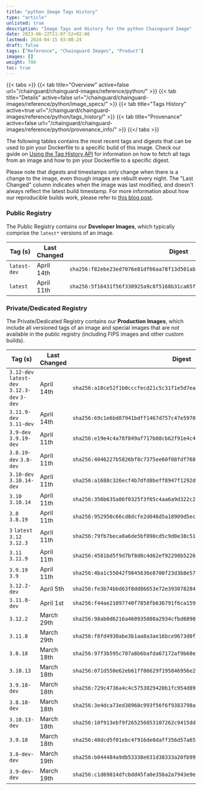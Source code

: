 ```yaml
---
title: "python Image Tags History"
type: "article"
unlisted: true
description: "Image Tags and History for the python Chainguard Image"
date: 2023-06-22T11:07:52+02:00
lastmod: 2024-04-15 03:08:24
draft: false
tags: ["Reference", "Chainguard Images", "Product"]
images: []
weight: 700
toc: true
---
```


{{< tabs >}}
{{< tab title="Overview" active=false url="/chainguard/chainguard-images/reference/python/" >}}
{{< tab title="Details" active=false url="/chainguard/chainguard-images/reference/python/image_specs/" >}}
{{< tab title="Tags History" active=true url="/chainguard/chainguard-images/reference/python/tags_history/" >}}
{{< tab title="Provenance" active=false url="/chainguard/chainguard-images/reference/python/provenance_info/" >}}
{{</ tabs >}}

The following tables contains the most recent tags and digests that can be used to pin your Dockerfile to a specific build of this image. Check our guide on [Using the Tag History API](/chainguard/chainguard-images/using-the-tag-history-api/) for information on how to fetch all tags from an image and how to pin your Dockerfile to a specific digest.

Please note that digests and timestamps only change when there is a change to the image, even though images are rebuilt every night. The "Last Changed" column indicates when the image was last modified, and doesn't always reflect the latest build timestamp. For more information about how our reproducible builds work, please refer to [this blog post](https://www.chainguard.dev/unchained/reproducing-chainguards-reproducible-image-builds).

### Public Registry
The Public Registry contains our **Developer Images**, which typically comprise the `latest*` versions of an image.

| Tag (s)       | Last Changed | Digest                                                                    |
|---------------|--------------|---------------------------------------------------------------------------|
|  `latest-dev` | April 14th   | `sha256:f82ebe23ed7076e81df66aa78f13d501ab7b0eb0df8950a5e6f05dbb190d97c5` |
|  `latest`     | April 11th   | `sha256:5f16431f56f330925a9c8f5168b31ca65f603de15b127b376f8532bab11583c0` |


### Private/Dedicated Registry
The Private/Dedicated Registry contains our **Production Images**, which include all versioned tags of an image and special images that are not available in the public registry (including FIPS images and other custom builds).

| Tag (s)                                       | Last Changed | Digest                                                                    |
|-----------------------------------------------|--------------|---------------------------------------------------------------------------|
|  `3.12-dev` `latest-dev` `3.12.3-dev` `3-dev` | April 14th   | `sha256:a10ce52f1b0cccfecd21c5c31f1e5d7eabea4c4b84b8186c004491f483df9b04` |
|  `3.11.9-dev` `3.11-dev`                      | April 14th   | `sha256:69c1e6bd87941bdff1467d757c47e5970e3563f4864b1f66aac70c5e675285ce` |
|  `3.9-dev` `3.9.19-dev`                       | April 11th   | `sha256:e19e4c4a78f849af717b08cb62f91e4c436287ee4ae0f5139db73e773b7224d8` |
|  `3.8.19-dev` `3.8-dev`                       | April 11th   | `sha256:4046227b5826bf0c7375ee60f08fdf768691257ade87487fb84f752d9a6606e7` |
|  `3.10-dev` `3.10.14-dev`                     | April 11th   | `sha256:a1688c326ecf4b7dfd8beff8947f1292d756dae19f2c37cd7d26cf17abff1daa` |
|  `3.10` `3.10.14`                             | April 11th   | `sha256:356b635a86f0325f3f65c4aa6a9d322c267a9b76d75d0c16d8a53f0aa0c3b900` |
|  `3.8` `3.8.19`                               | April 11th   | `sha256:952950c66cd8dcfe2d046d5a18909d5ec1910d8e1dd377a8ea5af393df439336` |
|  `3` `latest` `3.12` `3.12.3`                 | April 11th   | `sha256:79fb7beca8a6de5bf090cd5c9d0e38c515385496aa069eba3a7ddbf7a68cfa81` |
|  `3.11` `3.11.9`                              | April 11th   | `sha256:4581bd5f9d7bf8d0c4d62ef92298b5226ef9ba9e858fb5ea37695bdb83d6d4a0` |
|  `3.9.19` `3.9`                               | April 11th   | `sha256:4ba1c55042f9845636e8700f23d3b8e57f9934b5bdea1ec278a27329117c55e2` |
|  `3.12.2-dev`                                 | April 5th    | `sha256:fe3b74bbd63f8dd86653e72e393078284c714d96d88c9b7f9063633a2db92ea0` |
|  `3.11.8-dev`                                 | April 1st    | `sha256:f44ae21097740f7858fb636791f6ca1590d90b22de7029631d13de9e6e082733` |
|  `3.12.2`                                     | March 29th   | `sha256:98ab0d6216a460935880a2934cfbd689087b1b337be041f143f30bded0e34f2a` |
|  `3.11.8`                                     | March 29th   | `sha256:f8fd4930abe3b1aa8a3ae16bce9673d0ff10fe895498c268dddb93cda136de62` |
|  `3.8.18`                                     | March 18th   | `sha256:97f3b595c707a8b6bafda67172af9b68eb15cdd728f232912158ce9ff26c1356` |
|  `3.10.13`                                    | March 18th   | `sha256:071d550e62eb61ff06629f195846956e2131302320fa26a795cc1d2f988df5df` |
|  `3.9.18-dev`                                 | March 18th   | `sha256:729c4736a4c4c5753029420b1fc954d8966eeb1e3483135d512148b93167b6ac` |
|  `3.8.18-dev`                                 | March 18th   | `sha256:3e4dca73ed38960c993f56f6f9383798a9257444bea860c4e16ea0de7002c2fc` |
|  `3.10.13-dev`                                | March 18th   | `sha256:10f913ebf9f265256053107262c9415dd8ca4eef29677480f368646f9606018a` |
|  `3.9.18`                                     | March 18th   | `sha256:40dcd5f01ebc4f916de0daff356d57a65107944b1781c6bb29cbc3f7d081ada7` |
|  `3.8-dev-dev`                                | March 19th   | `sha256:b044484a9db53338e631d38333a20fb9965bb36a8aa2fe30d5518bd939c6cad1` |
|  `3.9-dev-dev`                                | March 19th   | `sha256:c1d69814dfcbdd45fa0e356a2a7943e9ed2eca6726b8848859b70620c1474202` |


